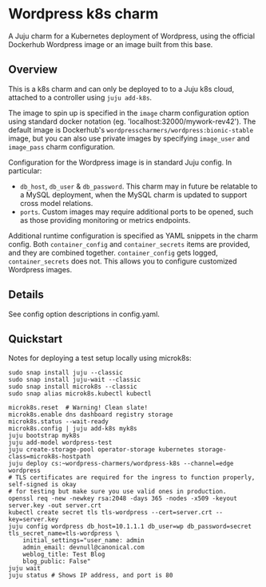 # Wordpress k8s charm

A Juju charm for a Kubernetes deployment of Wordpress, using the
official Dockerhub Wordpress image or an image built from this base.

## Overview

This is a k8s charm and can only be deployed to to a Juju k8s cloud,
attached to a controller using `juju add-k8s`.

The image to spin up is specified in the `image` charm configuration
option using standard docker notation (eg. 'localhost:32000/mywork-rev42').
The default image is Dockerhub's `wordpresscharmers/wordpress:bionic-stable` image,
but you can also use private images by specifying `image_user` and `image_pass` charm
configuration.

Configuration for the Wordpress image is in standard Juju config. In particular:

* `db_host`, `db_user` & `db_password`. This charm may in future be relatable
   to a MySQL deployment, when the MySQL charm is updated to support cross
   model relations.
* `ports`. Custom images may require additional ports to be opened, such
   as those providing monitoring or metrics endpoints.

Additional runtime configuration is specified as YAML snippets in the charm config.
Both `container_config` and `container_secrets` items are provided,
and they are combined together. `container_config` gets logged,
`container_secrets` does not. This allows you to configure customized
Wordpress images.

## Details

See config option descriptions in config.yaml.

## Quickstart

Notes for deploying a test setup locally using microk8s:

    sudo snap install juju --classic
    sudo snap install juju-wait --classic
    sudo snap install microk8s --classic
    sudo snap alias microk8s.kubectl kubectl

    microk8s.reset  # Warning! Clean slate!
    microk8s.enable dns dashboard registry storage
    microk8s.status --wait-ready
    microk8s.config | juju add-k8s myk8s
    juju bootstrap myk8s
    juju add-model wordpress-test
    juju create-storage-pool operator-storage kubernetes storage-class=microk8s-hostpath
    juju deploy cs:~wordpress-charmers/wordpress-k8s --channel=edge wordpress
    # TLS certificates are required for the ingress to function properly, self-signed is okay
    # for testing but make sure you use valid ones in production.
    openssl req -new -newkey rsa:2048 -days 365 -nodes -x509 -keyout server.key -out server.crt
    kubectl create secret tls tls-wordpress --cert=server.crt --key=server.key
    juju config wordpress db_host=10.1.1.1 db_user=wp db_password=secret tls_secret_name=tls-wordpress \
        initial_settings="user_name: admin
        admin_email: devnull@canonical.com
        weblog_title: Test Blog
        blog_public: False"
    juju wait
    juju status # Shows IP address, and port is 80
